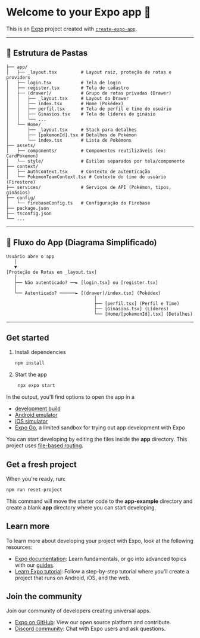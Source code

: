 # Welcome to your Expo app 👋

This is an [Expo](https://expo.dev) project created with [`create-expo-app`](https://www.npmjs.com/package/create-expo-app).

---

## 📁 Estrutura de Pastas

```
├── app/
│   ├── _layout.tsx         # Layout raiz, proteção de rotas e providers
│   ├── login.tsx           # Tela de login
│   ├── register.tsx        # Tela de cadastro
│   ├── (drawer)/           # Grupo de rotas privadas (Drawer)
│   │   ├── _layout.tsx     # Layout do Drawer
│   │   ├── index.tsx       # Home (Pokédex)
│   │   ├── perfil.tsx      # Tela de perfil e time do usuário
│   │   ├── Ginasios.tsx    # Tela de líderes de ginásio
│   │   └── ...
│   └── Home/
│       ├── _layout.tsx     # Stack para detalhes
│       ├── [pokemonId].tsx # Detalhes do Pokémon
│       └── index.tsx       # Lista de Pokémons
├── assets/
│   ├── components/         # Componentes reutilizáveis (ex: CardPokemon)
│   └── style/              # Estilos separados por tela/componente
├── context/
│   ├── AuthContext.tsx     # Contexto de autenticação
│   └── PokemonTeamContext.tsx # Contexto do time do usuário (Firestore)
├── services/               # Serviços de API (Pokémon, tipos, ginásios)
├── config/
│   └── firebaseConfig.ts   # Configuração do Firebase
├── package.json
├── tsconfig.json
└── ...
```

---

## 🔄 Fluxo do App (Diagrama Simplificado)

```
Usuário abre o app
   │
   ▼
[Proteção de Rotas em _layout.tsx]
   │
   ├── Não autenticado? ──► [login.tsx] ou [register.tsx]
   │
   └── Autenticado? ──────► [(drawer)/index.tsx] (Pokédex)
                                 │
                                 ├── [perfil.tsx] (Perfil e Time)
                                 ├── [Ginasios.tsx] (Líderes)
                                 └── [Home/[pokemonId].tsx] (Detalhes)
```

---

## Get started

1. Install dependencies

   ```bash
   npm install
   ```

2. Start the app

   ```bash
    npx expo start
   ```

In the output, you'll find options to open the app in a

- [development build](https://docs.expo.dev/develop/development-builds/introduction/)
- [Android emulator](https://docs.expo.dev/workflow/android-studio-emulator/)
- [iOS simulator](https://docs.expo.dev/workflow/ios-simulator/)
- [Expo Go](https://expo.dev/go), a limited sandbox for trying out app development with Expo

You can start developing by editing the files inside the **app** directory. This project uses [file-based routing](https://docs.expo.dev/router/introduction).

## Get a fresh project

When you're ready, run:

```bash
npm run reset-project
```

This command will move the starter code to the **app-example** directory and create a blank **app** directory where you can start developing.

## Learn more

To learn more about developing your project with Expo, look at the following resources:

- [Expo documentation](https://docs.expo.dev/): Learn fundamentals, or go into advanced topics with our [guides](https://docs.expo.dev/guides).
- [Learn Expo tutorial](https://docs.expo.dev/tutorial/introduction/): Follow a step-by-step tutorial where you'll create a project that runs on Android, iOS, and the web.

## Join the community

Join our community of developers creating universal apps.

- [Expo on GitHub](https://github.com/expo/expo): View our open source platform and contribute.
- [Discord community](https://chat.expo.dev): Chat with Expo users and ask questions.
